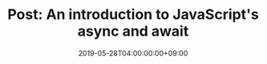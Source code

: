 ---
title: "Post: An introduction to JavaScript's async and await"
date: 2019-05-28T04:00:00:00+09:00
categories:
  - Study
tags:
  - Javascript
  - async
  - await
link: https://link.medium.com/LZ2qxTGe2W
---